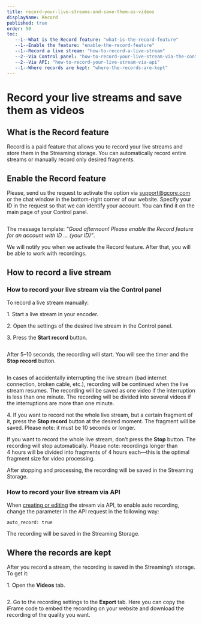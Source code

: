 ```yaml
---
title: record-your-live-streams-and-save-them-as-videos
displayName: Record
published: true
order: 50
toc:
   --1--What is the Record feature: "what-is-the-record-feature"
   --1--Enable the feature: "enable-the-record-feature"
   --1--Record a live stream: "how-to-record-a-live-stream"
   --2--Via Сontrol panel: "how-to-record-your-live-stream-via-the-control-panel"
   --2--Via API: "how-to-record-your-live-stream-via-api"
   --1--Where records are kept: "where-the-records-are-kept"
---
```

# Record your live streams and save them as videos
  
## What is the Record feature

Record is a paid feature that allows you to record your live streams and store them in the Streaming storage. You can automatically record entire streams or manually record only desired fragments.

## Enable the Record feature

Please, send us the request to activate the option via [support@gcore.com](mailto:support@gcore.com) or the chat window in the bottom-right corner of our website. Specify your ID in the request so that we can identify your account. You can find it on the main page of your Control panel.

<img src="https://support.gcore.com/hc/article_attachments/9612975911185" alt="">

The message template: *"Good afternoon! Please enable the Record feature for an account with ID … (your ID)"*.

We will notify you when we activate the Record feature. After that, you will be able to work with recordings.

## How to record a live stream

### How to record your live stream via the Control panel

To record a live stream manually:

1\. Start a live stream in your encoder.

2\. Open the settings of the desired live stream in the Control panel.

3\. Press the **Start record** button.

<img src="https://support.gcore.com/hc/article_attachments/9612975915665" alt="">

After 5–10 seconds, the recording will start. You will see the timer and the **Stop record** button.

<img src="https://support.gcore.com/hc/article_attachments/9612975948817" alt="">

In cases of accidentally interrupting the live stream (bad internet connection, broken cable, etc.), recording will be continued when the live stream resumes. The recording will be saved as one video if the interruption is less than one minute. The recording will be divided into several videos if the interruptions are more than one minute.

4\. If you want to record not the whole live stream, but a certain fragment of it, press the **Stop record** button at the desired moment. The fragment will be saved. Please note: it must be 10 seconds or longer.

If you want to record the whole live stream, don’t press the **Stop** button. The recording will stop automatically. Please note: recordings longer than 4 hours will be divided into fragments of 4 hours each—this is the optimal fragment size for video processing.

After stopping and processing, the recording will be saved in the Streaming Storage.

### How to record your live stream via API

When <a href="https://apidocs.gcore.com/streaming" target="_blank">creating or editing</a> the stream via API, to enable auto recording, change the parameter in the API request in the following way:

```
auto_record: true
```

The recording will be saved in the Streaming Storage.

## Where the records are kept

After you record a stream, the recording is saved in the Streaming’s storage. To get it:

1. Open the **Videos** tab.

<img src="https://support.gcore.com/hc/article_attachments/9612975963921" alt="">

2. Go to the recording settings to the **Export** tab. Here you can copy the iFrame code to embed the recording on your website and download the recording of the quality you want.

<img src="https://support.gcore.com/hc/article_attachments/9612950210193" alt="">